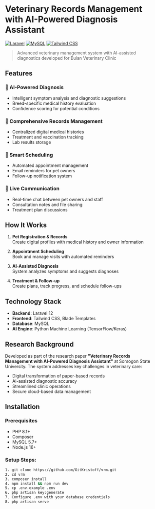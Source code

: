 # Veterinary Records Management with AI-Powered Diagnosis Assistant

[![Laravel](https://img.shields.io/badge/Laravel-FF2D20?style=for-the-badge&logo=laravel&logoColor=white)](https://laravel.com)
[![MySQL](https://img.shields.io/badge/MySQL-005C84?style=for-the-badge&logo=mysql&logoColor=white)](https://mysql.com)
[![Tailwind CSS](https://img.shields.io/badge/Tailwind_CSS-38B2AC?style=for-the-badge&logo=tailwind-css&logoColor=white)](https://tailwindcss.com)

> Advanced veterinary management system with AI-assisted diagnostics developed for Bulan Veterinary Clinic

<!-- ![VetAI Assistant Screenshot](https://via.placeholder.com/800x500?text=VetAI+Assistant+Screenshot) -->

## Features

### 🧠 AI-Powered Diagnosis
- Intelligent symptom analysis and diagnostic suggestions
- Breed-specific medical history evaluation
- Confidence scoring for potential conditions

### 📁 Comprehensive Records Management
- Centralized digital medical histories
- Treatment and vaccination tracking
- Lab results storage

### 📅 Smart Scheduling
- Automated appointment management
- Email reminders for pet owners
- Follow-up notification system

### 💬 Live Communication
- Real-time chat between pet owners and staff
- Consultation notes and file sharing
- Treatment plan discussions

## How It Works

1. **Pet Registration & Records**  
   Create digital profiles with medical history and owner information
   
2. **Appointment Scheduling**  
   Book and manage visits with automated reminders
   
3. **AI-Assisted Diagnosis**  
   System analyzes symptoms and suggests diagnoses
   
4. **Treatment & Follow-up**  
   Create plans, track progress, and schedule follow-ups

## Technology Stack

- **Backend**: Laravel 12
- **Frontend**: Tailwind CSS, Blade Templates
- **Database**: MySQL
- **AI Engine**: Python Machine Learning (TensorFlow/Keras)
<!-- - **Deployment**: Docker, AWS EC2 -->

## Research Background
Developed as part of the research paper **"Veterinary Records Management with AI-Powered Diagnosis Assistant"** at Sorsogon State University. The system addresses key challenges in veterinary care:
- Digital transformation of paper-based records
- AI-assisted diagnostic accuracy
- Streamlined clinic operations
- Secure cloud-based data management

## Installation

### Prerequisites
- PHP 8.1+
- Composer
- MySQL 5.7+
- Node.js 16+

### Setup Steps:
```bash
1. git clone https://github.com/GitKristoff/vrm.git
2. cd vrm
3. composer install
4. npm install && npm run dev
5. cp .env.example .env
6. php artisan key:generate
7. Configure .env with your database credentials
8. php artisan serve
